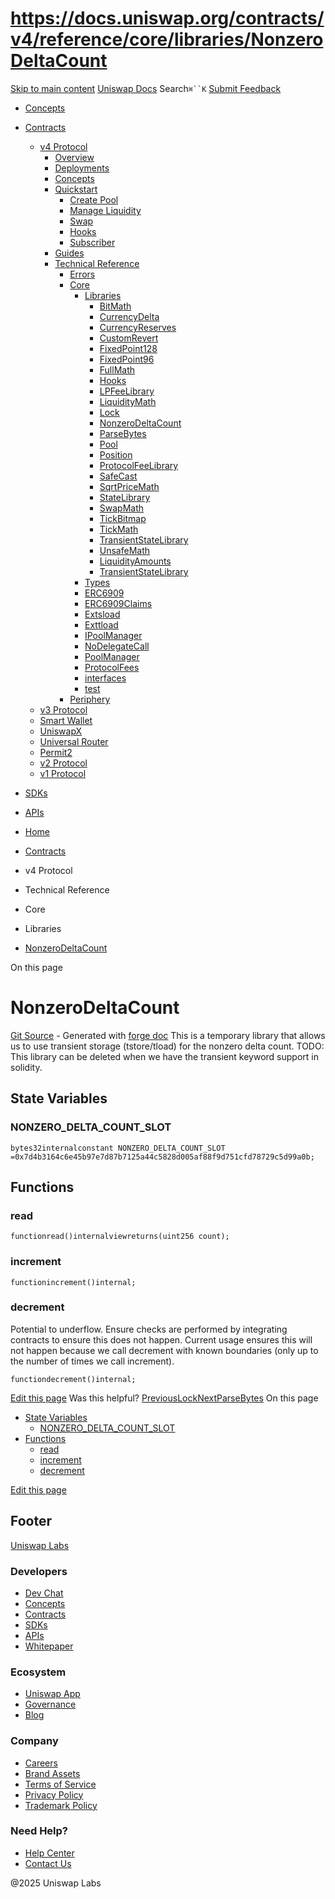 # https://docs.uniswap.org/contracts/v4/reference/core/libraries/NonzeroDeltaCount

[Skip to main content](https://docs.uniswap.org/contracts/v4/reference/core/libraries/NonzeroDeltaCount#__docusaurus_skipToContent_fallback)
[Uniswap Docs](https://docs.uniswap.org/)
Search`⌘``K`
[Submit Feedback](https://docs.google.com/forms/d/e/1FAIpQLSdjSkZam8KiatL9XACRVxCHjDJjaPGbls77PCXDKFn4JwykXg/viewform)
  * [Concepts](https://docs.uniswap.org/concepts/overview)
  * [Contracts](https://docs.uniswap.org/contracts/v4/overview)
    * [v4 Protocol](https://docs.uniswap.org/contracts/v4/reference/core/libraries/NonzeroDeltaCount)
      * [Overview](https://docs.uniswap.org/contracts/v4/overview)
      * [Deployments](https://docs.uniswap.org/contracts/v4/deployments)
      * [Concepts](https://docs.uniswap.org/contracts/v4/reference/core/libraries/NonzeroDeltaCount)
      * [Quickstart](https://docs.uniswap.org/contracts/v4/reference/core/libraries/NonzeroDeltaCount)
        * [Create Pool](https://docs.uniswap.org/contracts/v4/quickstart/create-pool)
        * [Manage Liquidity](https://docs.uniswap.org/contracts/v4/reference/core/libraries/NonzeroDeltaCount)
        * [Swap](https://docs.uniswap.org/contracts/v4/quickstart/swap)
        * [Hooks](https://docs.uniswap.org/contracts/v4/reference/core/libraries/NonzeroDeltaCount)
        * [Subscriber](https://docs.uniswap.org/contracts/v4/quickstart/subscriber)
      * [Guides](https://docs.uniswap.org/contracts/v4/reference/core/libraries/NonzeroDeltaCount)
      * [Technical Reference](https://docs.uniswap.org/contracts/v4/reference/core/libraries/NonzeroDeltaCount)
        * [Errors](https://docs.uniswap.org/contracts/v4/reference/errors/)
        * [Core](https://docs.uniswap.org/contracts/v4/reference/core/libraries/NonzeroDeltaCount)
          * [Libraries](https://docs.uniswap.org/contracts/v4/reference/core/libraries/NonzeroDeltaCount)
            * [BitMath](https://docs.uniswap.org/contracts/v4/reference/core/libraries/BitMath)
            * [CurrencyDelta](https://docs.uniswap.org/contracts/v4/reference/core/libraries/CurrencyDelta)
            * [CurrencyReserves](https://docs.uniswap.org/contracts/v4/reference/core/libraries/CurrencyReserves)
            * [CustomRevert](https://docs.uniswap.org/contracts/v4/reference/core/libraries/CustomRevert)
            * [FixedPoint128](https://docs.uniswap.org/contracts/v4/reference/core/libraries/FixedPoint128)
            * [FixedPoint96](https://docs.uniswap.org/contracts/v4/reference/core/libraries/FixedPoint96)
            * [FullMath](https://docs.uniswap.org/contracts/v4/reference/core/libraries/FullMath)
            * [Hooks](https://docs.uniswap.org/contracts/v4/reference/core/libraries/Hooks)
            * [LPFeeLibrary](https://docs.uniswap.org/contracts/v4/reference/core/libraries/LPFeeLibrary)
            * [LiquidityMath](https://docs.uniswap.org/contracts/v4/reference/core/libraries/LiquidityMath)
            * [Lock](https://docs.uniswap.org/contracts/v4/reference/core/libraries/Lock)
            * [NonzeroDeltaCount](https://docs.uniswap.org/contracts/v4/reference/core/libraries/NonzeroDeltaCount)
            * [ParseBytes](https://docs.uniswap.org/contracts/v4/reference/core/libraries/ParseBytes)
            * [Pool](https://docs.uniswap.org/contracts/v4/reference/core/libraries/Pool)
            * [Position](https://docs.uniswap.org/contracts/v4/reference/core/libraries/Position)
            * [ProtocolFeeLibrary](https://docs.uniswap.org/contracts/v4/reference/core/libraries/ProtocolFeeLibrary)
            * [SafeCast](https://docs.uniswap.org/contracts/v4/reference/core/libraries/SafeCast)
            * [SqrtPriceMath](https://docs.uniswap.org/contracts/v4/reference/core/libraries/SqrtPriceMath)
            * [StateLibrary](https://docs.uniswap.org/contracts/v4/reference/core/libraries/StateLibrary)
            * [SwapMath](https://docs.uniswap.org/contracts/v4/reference/core/libraries/SwapMath)
            * [TickBitmap](https://docs.uniswap.org/contracts/v4/reference/core/libraries/TickBitmap)
            * [TickMath](https://docs.uniswap.org/contracts/v4/reference/core/libraries/TickMath)
            * [TransientStateLibrary](https://docs.uniswap.org/contracts/v4/reference/core/libraries/TransientStateLibrary)
            * [UnsafeMath](https://docs.uniswap.org/contracts/v4/reference/core/libraries/UnsafeMath)
            * [LiquidityAmounts](https://docs.uniswap.org/contracts/v4/reference/core/libraries/liquidity-amounts)
            * [TransientStateLibrary](https://docs.uniswap.org/contracts/v4/reference/core/libraries/transient-state-library)
          * [Types](https://docs.uniswap.org/contracts/v4/reference/core/libraries/NonzeroDeltaCount)
          * [ERC6909](https://docs.uniswap.org/contracts/v4/reference/core/ERC6909)
          * [ERC6909Claims](https://docs.uniswap.org/contracts/v4/reference/core/ERC6909Claims)
          * [Extsload](https://docs.uniswap.org/contracts/v4/reference/core/Extsload)
          * [Exttload](https://docs.uniswap.org/contracts/v4/reference/core/Exttload)
          * [IPoolManager](https://docs.uniswap.org/contracts/v4/reference/core/IPoolManager)
          * [NoDelegateCall](https://docs.uniswap.org/contracts/v4/reference/core/NoDelegateCall)
          * [PoolManager](https://docs.uniswap.org/contracts/v4/reference/core/PoolManager)
          * [ProtocolFees](https://docs.uniswap.org/contracts/v4/reference/core/ProtocolFees)
          * [interfaces](https://docs.uniswap.org/contracts/v4/reference/core/libraries/NonzeroDeltaCount)
          * [test](https://docs.uniswap.org/contracts/v4/reference/core/libraries/NonzeroDeltaCount)
        * [Periphery](https://docs.uniswap.org/contracts/v4/reference/core/libraries/NonzeroDeltaCount)
    * [v3 Protocol](https://docs.uniswap.org/contracts/v4/reference/core/libraries/NonzeroDeltaCount)
    * [Smart Wallet](https://docs.uniswap.org/contracts/v4/reference/core/libraries/NonzeroDeltaCount)
    * [UniswapX](https://docs.uniswap.org/contracts/v4/reference/core/libraries/NonzeroDeltaCount)
    * [Universal Router](https://docs.uniswap.org/contracts/v4/reference/core/libraries/NonzeroDeltaCount)
    * [Permit2](https://docs.uniswap.org/contracts/v4/reference/core/libraries/NonzeroDeltaCount)
    * [v2 Protocol](https://docs.uniswap.org/contracts/v4/reference/core/libraries/NonzeroDeltaCount)
    * [v1 Protocol](https://docs.uniswap.org/contracts/v4/reference/core/libraries/NonzeroDeltaCount)
  * [SDKs](https://docs.uniswap.org/sdk/v4/overview)
  * [APIs](https://docs.uniswap.org/api/subgraph/overview)


  * [Home](https://docs.uniswap.org/)
  * [Contracts](https://docs.uniswap.org/contracts/v4/overview)
  * v4 Protocol
  * Technical Reference
  * Core
  * Libraries
  * [NonzeroDeltaCount](https://docs.uniswap.org/contracts/v4/reference/core/libraries/NonzeroDeltaCount)


On this page
# NonzeroDeltaCount
[Git Source](https://github.com/uniswap/v4-core/blob/80311e34080fee64b6fc6c916e9a51a437d0e482/src/libraries/NonzeroDeltaCount.sol) - Generated with [forge doc](https://book.getfoundry.sh/reference/forge/forge-doc)
This is a temporary library that allows us to use transient storage (tstore/tload) for the nonzero delta count. TODO: This library can be deleted when we have the transient keyword support in solidity.
## State Variables[​](https://docs.uniswap.org/contracts/v4/reference/core/libraries/NonzeroDeltaCount#state-variables "Direct link to State Variables")
### NONZERO_DELTA_COUNT_SLOT[​](https://docs.uniswap.org/contracts/v4/reference/core/libraries/NonzeroDeltaCount#nonzero_delta_count_slot "Direct link to NONZERO_DELTA_COUNT_SLOT")
```
bytes32internalconstant NONZERO_DELTA_COUNT_SLOT =0x7d4b3164c6e45b97e7d87b7125a44c5828d005af88f9d751cfd78729c5d99a0b;
```

## Functions[​](https://docs.uniswap.org/contracts/v4/reference/core/libraries/NonzeroDeltaCount#functions "Direct link to Functions")
### read[​](https://docs.uniswap.org/contracts/v4/reference/core/libraries/NonzeroDeltaCount#read "Direct link to read")
```
functionread()internalviewreturns(uint256 count);
```

### increment[​](https://docs.uniswap.org/contracts/v4/reference/core/libraries/NonzeroDeltaCount#increment "Direct link to increment")
```
functionincrement()internal;
```

### decrement[​](https://docs.uniswap.org/contracts/v4/reference/core/libraries/NonzeroDeltaCount#decrement "Direct link to decrement")
Potential to underflow. Ensure checks are performed by integrating contracts to ensure this does not happen. Current usage ensures this will not happen because we call decrement with known boundaries (only up to the number of times we call increment).
```
functiondecrement()internal;
```

[Edit this page](https://github.com/uniswap/uniswap-docs/tree/main/docs/contracts/v4/reference/core/libraries/NonzeroDeltaCount.md)
Was this helpful?
[PreviousLock](https://docs.uniswap.org/contracts/v4/reference/core/libraries/Lock)[NextParseBytes](https://docs.uniswap.org/contracts/v4/reference/core/libraries/ParseBytes)
On this page
  * [State Variables](https://docs.uniswap.org/contracts/v4/reference/core/libraries/NonzeroDeltaCount#state-variables)
    * [NONZERO_DELTA_COUNT_SLOT](https://docs.uniswap.org/contracts/v4/reference/core/libraries/NonzeroDeltaCount#nonzero_delta_count_slot)
  * [Functions](https://docs.uniswap.org/contracts/v4/reference/core/libraries/NonzeroDeltaCount#functions)
    * [read](https://docs.uniswap.org/contracts/v4/reference/core/libraries/NonzeroDeltaCount#read)
    * [increment](https://docs.uniswap.org/contracts/v4/reference/core/libraries/NonzeroDeltaCount#increment)
    * [decrement](https://docs.uniswap.org/contracts/v4/reference/core/libraries/NonzeroDeltaCount#decrement)


[Edit this page](https://github.com/uniswap/uniswap-docs/tree/main/docs/contracts/v4/reference/core/libraries/NonzeroDeltaCount.md)
## Footer
[Uniswap Labs](https://docs.uniswap.org/)
### Developers
  * [Dev Chat](https://discord.com/invite/uniswap)
  * [Concepts](https://docs.uniswap.org/concepts/overview)
  * [Contracts](https://docs.uniswap.org/contracts/v4/overview)
  * [SDKs](https://docs.uniswap.org/sdk/v4/overview)
  * [APIs](https://docs.uniswap.org/api/subgraph/overview)
  * [Whitepaper](https://app.uniswap.org/whitepaper-v4.pdf)


### Ecosystem
  * [Uniswap App](https://app.uniswap.org/)
  * [Governance](https://www.uniswapfoundation.org/governance)
  * [Blog](https://blog.uniswap.org/)


### Company
  * [Careers](https://boards.greenhouse.io/uniswaplabs)
  * [Brand Assets](https://github.com/Uniswap/brand-assets/raw/main/Uniswap%20Brand%20Assets.zip)
  * [Terms of Service](https://support.uniswap.org/hc/en-us/articles/30935100859661-Uniswap-Labs-Terms-of-Service)
  * [Privacy Policy](https://support.uniswap.org/hc/en-us/articles/30934457771405-Uniswap-Labs-Privacy-Policy)
  * [Trademark Policy](https://support.uniswap.org/hc/en-us/articles/30934762216973-Uniswap-Labs-Trademark-Guidelines)


### Need Help?
  * [Help Center](https://support.uniswap.org/)
  * [Contact Us](https://support.uniswap.org/hc/en-us/requests/new)


@2025 Uniswap Labs
[](https://github.com/uniswap/uniswap-docs)[](https://twitter.com/Uniswap)[](https://discord.com/invite/uniswap)
